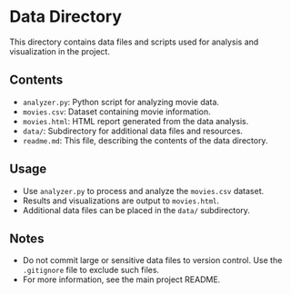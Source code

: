 # Data Directory

This directory contains data files and scripts used for analysis and visualization in the project.

## Contents
- `analyzer.py`: Python script for analyzing movie data.
- `movies.csv`: Dataset containing movie information.
- `movies.html`: HTML report generated from the data analysis.
- `data/`: Subdirectory for additional data files and resources.
- `readme.md`: This file, describing the contents of the data directory.

## Usage
- Use `analyzer.py` to process and analyze the `movies.csv` dataset.
- Results and visualizations are output to `movies.html`.
- Additional data files can be placed in the `data/` subdirectory.

## Notes
- Do not commit large or sensitive data files to version control. Use the `.gitignore` file to exclude such files.
- For more information, see the main project README.

